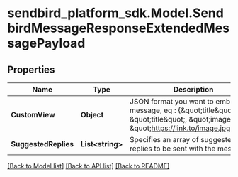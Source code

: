 
# sendbird_platform_sdk.Model.SendbirdMessageResponseExtendedMessagePayload

## Properties

Name | Type | Description | Notes
------------ | ------------- | ------------- | -------------
**CustomView** | **Object** | JSON format you want to embed in message, eq : {\&quot;title\&quot;: \&quot;title\&quot;, \&quot;image\&quot;: \&quot;https://link.to/image.jpg\&quot;} | [optional] 
**SuggestedReplies** | **List&lt;string&gt;** | Specifies an array of suggested replies to be sent with the message. | [optional] 

[[Back to Model list]](../README.md#documentation-for-models)
[[Back to API list]](../README.md#documentation-for-api-endpoints)
[[Back to README]](../README.md)

